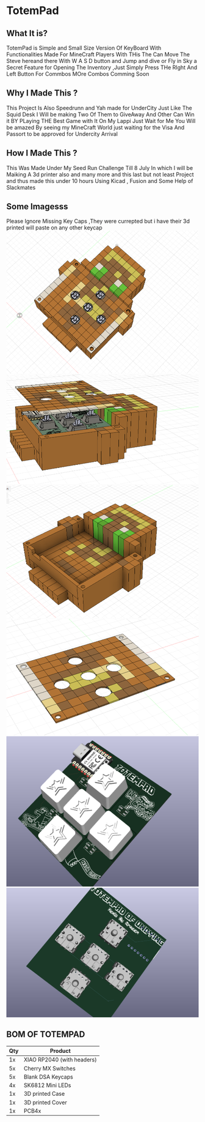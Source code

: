 # TotemPad

## What It is?
TotemPad is Simple and Small Size Version Of KeyBoard With Functionalities Made For MineCraft Players With THis The Can Move The Steve hereand there With W A S D button and Jump and dive or Fly in Sky a Secret Feature for Opening The Inventory ,Just Simply Press THe RIght And Left Button For Commbos MOre Combos Comming Soon 

## Why I Made This ?
This Project Is Also Speedrunn and Yah made for UnderCity Just Like The Squid Desk I Will be making Two Of Them to GiveAway And Other Can Win it BY PLaying THE Best Game with It On My Lappi
Just Wait for Me You Will be amazed By seeing my MineCraft World just waiting for the Visa And Passort to be approved for Undercity Arrival
 
## How I Made This ?
This Was Made Under My Seed Run Challenge Till 8 July In which I will be Maiking A 3d printer also and many more and this last but not least Project and thus made this under 10 hours Using Kicad , Fusion and Some Help of Slackmates

## Some Imagesss
Please Ignore Missing Key Caps ,They were currepted but i have their 3d printed will paste on any other keycap 
![](https://github.com/Armaan240/TotemPad/blob/main/Images/Screenshot%20(125).png)
![](https://github.com/Armaan240/TotemPad/blob/main/Images/Screenshot%20(116).png)
![](https://github.com/Armaan240/TotemPad/blob/main/Images/Screenshot%20(119).png)
![](https://github.com/Armaan240/TotemPad/blob/main/Images/Screenshot%20(118).png)
![](https://github.com/Armaan240/TotemPad/blob/main/Images/Screenshot%20(111).png)
![](https://github.com/Armaan240/TotemPad/blob/main/Images/Screenshot%20(127).png)


## BOM OF TOTEMPAD
|Qty|Product|
|----|-----|
|1x| XIAO RP2040 (with headers)|
|5x |Cherry MX Switches|
|5x| Blank DSA Keycaps|
|4x|SK6812 Mini LEDs|
|1x| 3D printed Case|
|1x| 3D printed Cover|
|1x| PCB4x| Resistors|
